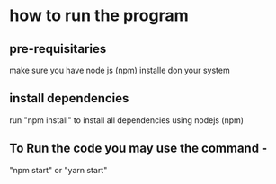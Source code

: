 # how to run the program

## pre-requisitaries
make sure you have node js (npm) installe don your system

## install dependencies
run "npm install" to install all dependencies using nodejs (npm)

## To Run the code you may use the command - 
"npm start" or "yarn start"

